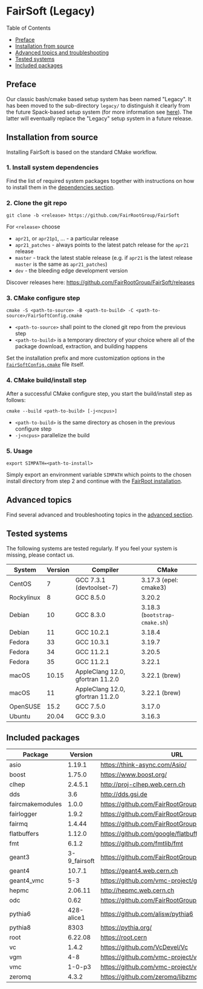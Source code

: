 # FairSoft (Legacy)

Table of Contents
* [Preface](#preface)
* [Installation from source](#installation-from-source)
* [Advanced topics and troubleshooting](#advanced-topics)
* [Tested systems](#tested-systems)
* [Included packages](#included-packages)

## Preface

Our classic bash/cmake based setup system
has been named "Legacy". It has been moved to the
sub-directory `legacy/` to distinguish it clearly
from the future Spack-based setup system
(for more information see [here](../docs/README.md)).
The latter will eventually replace the "Legacy" setup system
in a future release.

## Installation from source

Installing FairSoft is based on the standard CMake workflow.

### 1. Install system dependencies

Find the list of required system packages together with instructions
on how to install them in the [dependencies section](dependencies.md).

### 2. Clone the git repo

```
git clone -b <release> https://github.com/FairRootGroup/FairSoft
```

For `<release>` choose
* `apr21`, or `apr21p1`, ... - a particular release
* `apr21_patches` - always points to the latest patch release for the `apr21` release
* `master` - track the latest stable release (e.g. if `apr21` is the latest release `master` is the same as `apr21_patches`)
* `dev` - the bleeding edge development version

Discover releases here: https://github.com/FairRootGroup/FairSoft/releases

### 3. CMake configure step

```
cmake -S <path-to-source> -B <path-to-build> -C <path-to-source>/FairSoftConfig.cmake
```

* `<path-to-source>` shall point to the cloned git repo from the previous step
* `<path-to-build>` is a temporary directory of your choice where all of the package download, extraction, and building happens

Set the installation prefix and more customization options in the [`FairSoftConfig.cmake`](../FairSoftConfig.cmake) file itself.

### 4. CMake build/install step

After a successful CMake configure step, you start the build/install step as follows:

```
cmake --build <path-to-build> [-j<ncpus>]
```

* `<path-to-build>` is the same directory as chosen in the previous configure step
* `-j<ncpus>` parallelize the build

### 5. Usage

```
export SIMPATH=<path-to-install>
```

Simply export an environment variable `SIMPATH` which points to the chosen install directory from step 2
and continue with the [FairRoot installation](https://github.com/FairRootGroup/FairRoot).

## Advanced topics

Find several advanced and troubleshooting topics in the [advanced section](advanced.md).

## Tested systems

The following systems are tested regularly. If you feel your system is missing,
please contact us.

| **System** | **Version** | **Compiler** | **CMake** |
| --- | --- | --- | --- |
| CentOS | 7 | GCC 7.3.1 (devtoolset-7) | 3.17.3 (epel: cmake3) |
| Rockylinux | 8 | GCC 8.5.0 | 3.20.2 |
| Debian | 10 | GCC 8.3.0 | 3.18.3 (`bootstrap-cmake.sh`) |
| Debian | 11 | GCC 10.2.1 | 3.18.4 |
| Fedora | 33 | GCC 10.3.1 | 3.19.7 |
| Fedora | 34 | GCC 11.2.1 | 3.20.5 |
| Fedora | 35 | GCC 11.2.1 | 3.22.1 |
| macOS | 10.15 | AppleClang 12.0, gfortran 11.2.0 | 3.22.1 (brew) |
| macOS | 11 | AppleClang 12.0, gfortran 11.2.0 | 3.22.1 (brew) |
| OpenSUSE | 15.2 | GCC 7.5.0 | 3.17.0 |
| Ubuntu | 20.04 | GCC 9.3.0 | 3.16.3 |

## Included packages

| **Package** | **Version** | **URL** |
| --- | --- | --- |
| asio             | 1.19.1       | https://think-async.com/Asio/ |
| boost            | 1.75.0       | https://www.boost.org/ |
| clhep            | 2.4.5.1      | http://proj-clhep.web.cern.ch |
| dds              | 3.6          | http://dds.gsi.de |
| faircmakemodules | 1.0.0        | https://github.com/FairRootGroup/FairCMakeModules |
| fairlogger       | 1.9.2        | https://github.com/FairRootGroup/FairLogger |
| fairmq           | 1.4.44       | https://github.com/FairRootGroup/FairMQ |
| flatbuffers      | 1.12.0       | https://github.com/google/flatbuffers |
| fmt              | 6.1.2        | https://github.com/fmtlib/fmt |
| geant3           | 3-9_fairsoft | https://github.com/FairRootGroup/geant3 |
| geant4           | 10.7.1       | https://geant4.web.cern.ch |
| geant4_vmc       | 5-3          | https://github.com/vmc-project/geant4_vmc |
| hepmc            | 2.06.11      | http://hepmc.web.cern.ch |
| odc              | 0.62         | https://github.com/FairRootGroup/ODC |
| pythia6          | 428-alice1   | https://github.com/alisw/pythia6 |
| pythia8          | 8303         | https://pythia.org/ |
| root             | 6.22.08      | https://root.cern |
| vc               | 1.4.2        | https://github.com/VcDevel/Vc |
| vgm              | 4-8          | https://github.com/vmc-project/vgm |
| vmc              | 1-0-p3       | https://github.com/vmc-project/vmc |
| zeromq           | 4.3.2        | https://github.com/zeromq/libzmq |
